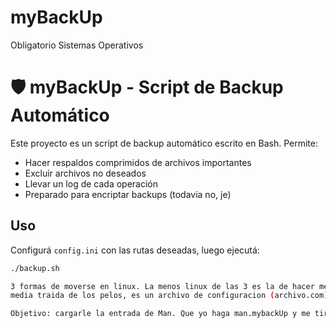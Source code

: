 # myBackUp
Obligatorio Sistemas Operativos
# 🛡️ myBackUp - Script de Backup Automático

Este proyecto es un script de backup automático escrito en Bash. Permite:
- Hacer respaldos comprimidos de archivos importantes
- Excluir archivos no deseados
- Llevar un log de cada operación
- Preparado para encriptar backups (todavia no, je)

## Uso
Configurá `config.ini` con las rutas deseadas, luego ejecutá:

```bash
./backup.sh

3 formas de moverse en linux. La menos linux de las 3 es la de hacer menus. La mas linux es entradas por parametros. Una tercera forma,
media traida de los pelos, es un archivo de configuracion (archivo.com).

Objetivo: cargarle la entrada de Man. Que yo haga man.mybackUp y me tire un help.
 
